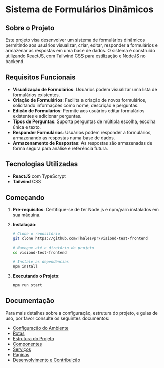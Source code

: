 
# Sistema de Formulários Dinâmicos

## Sobre o Projeto

Este projeto visa desenvolver um sistema de formulários dinâmicos permitindo aos usuários visualizar, criar, editar, responder a formulários e armazenar as respostas em uma base de dados. O sistema é construído utilizando ReactJS, com Tailwind CSS para estilização e NodeJS no backend.

## Requisitos Funcionais

- **Visualização de Formulários**: Usuários podem visualizar uma lista de formulários existentes.
- **Criação de Formulários**: Facilita a criação de novos formulários, solicitando informações como nome, descrição e perguntas.
- **Edição de Formulários**: Permite aos usuários editar formulários existentes e adicionar perguntas.
- **Tipos de Perguntas**: Suporta perguntas de múltipla escolha, escolha única e texto.
- **Responder Formulários**: Usuários podem responder a formulários, armazenando as respostas numa base de dados.
- **Armazenamento de Respostas**: As respostas são armazenadas de forma segura para análise e referência futura.

## Tecnologias Utilizadas

- **ReactJS** com TypeScrypt
- **Tailwind** CSS


## Começando

1. **Pré-requisitos**: Certifique-se de ter Node.js e npm/yarn instalados em sua máquina.

2. **Instalação**:
   ```bash
   # Clone o repositório
   git clone https://github.com/Thalesvpr/visiond-test-frontend

   # Navegue até o diretório do projeto
   cd visiond-test-frontend

   # Instale as dependências
   npm install
   ```

3. **Executando o Projeto**:
   ```bash
   npm run start
   ```

## Documentação

Para mais detalhes sobre a configuração, estrutura do projeto, e guias de uso, por favor consulte os seguintes documentos:

- [Configuração do Ambiente](/docs/ConfiguracaoDeAmbiente.md)
- [Rotas](/docs/Rotas.md)
- [Estrutura do Projeto](/docs/EstruturaDoProjeto.md)
- [Componentes](/docs/Componentes.md)
- [Serviços](/docs/Servicos.md)
- [Páginas](/docs/Paginas.md)
- [Desenvolvimento e Contribuição](/docs/DesenvolvimentoContribuicao.md)



